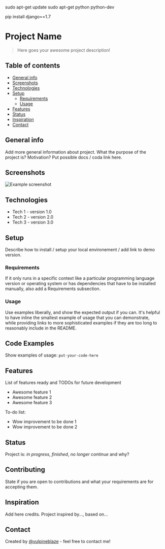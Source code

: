 sudo apt-get update
sudo apt-get python python-dev

pip install django==1.7


# Project Name
> Here goes your awesome project description!

## Table of contents
* [General info](#general-info)
* [Screenshots](#screenshots)
* [Technologies](#technologies)
* [Setup](#setup)
  * [Requirements](#requirements)
  * [Usage](#usage)
* [Features](#features)
* [Status](#status)
* [Inspiration](#inspiration)
* [Contact](#contact)

## General info
Add more general information about project. What the purpose of the project is? Motivation?
Put possible docs / coda link here.

## Screenshots
![Example screenshot](./img/screenshot.png)

## Technologies
* Tech 1 - version 1.0
* Tech 2 - version 2.0
* Tech 3 - version 3.0

## Setup
Describe how to install / setup your local environement / add link to demo version.

### Requirements
If it only runs in a specific context like a particular programming language version or operating system or has dependencies that have to be installed manually, also add a Requirements subsection.

### Usage
Use examples liberally, and show the expected output if you can. It's helpful to have inline the smallest example of usage that you can demonstrate, while providing links to more sophisticated examples if they are too long to reasonably include in the README.

## Code Examples
Show examples of usage:
`put-your-code-here`

## Features
List of features ready and TODOs for future development
* Awesome feature 1
* Awesome feature 2
* Awesome feature 3

To-do list:
* Wow improvement to be done 1
* Wow improvement to be done 2

## Status
Project is: _in progress_, _finished_, _no longer continue_ and why?

## Contributing
State if you are open to contributions and what your requirements are for accepting them.

## Inspiration
Add here credits. Project inspired by..., based on...

## Contact
Created by [@vulpineblaze](https://github.com/vulpineblaze) - feel free to contact me!

